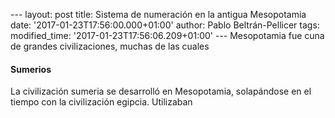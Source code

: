 --- layout: post title: Sistema de numeración en la antigua Mesopotamia
date: '2017-01-23T17:56:00.000+01:00' author: Pablo Beltrán-Pellicer
tags: modified\_time: '2017-01-23T17:56:06.209+01:00' --- Mesopotamia
fue cuna de grandes civilizaciones, muchas de las cuales  
  

#### Sumerios

La civilización sumeria se desarrolló en Mesopotamia, solapándose en el
tiempo con la civilización egipcia. Utilizaban

